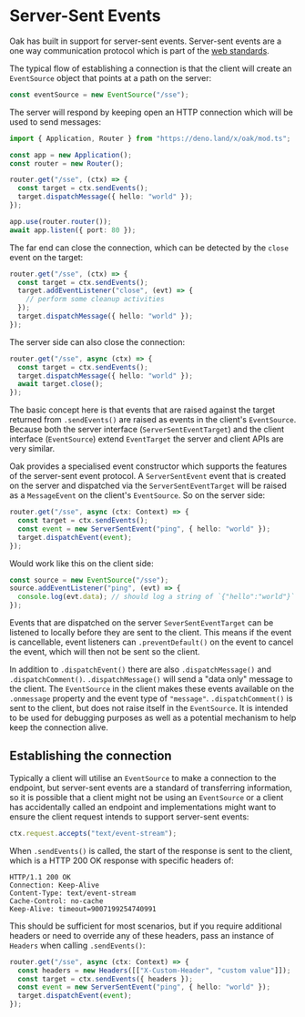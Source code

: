 # Server-Sent Events

Oak has built in support for server-sent events. Server-sent events are a one
way communication protocol which is part of the
[web standards](https://html.spec.whatwg.org/multipage/server-sent-events.html#server-sent-events).

The typical flow of establishing a connection is that the client will create
an `EventSource` object that points at a path on the server:

```js
const eventSource = new EventSource("/sse");
```

The server will respond by keeping open an HTTP connection which will be used
to send messages:

```ts
import { Application, Router } from "https://deno.land/x/oak/mod.ts";

const app = new Application();
const router = new Router();

router.get("/sse", (ctx) => {
  const target = ctx.sendEvents();
  target.dispatchMessage({ hello: "world" });
});

app.use(router.router());
await app.listen({ port: 80 });
```

The far end can close the connection, which can be detected by the `close` event
on the target:

```ts
router.get("/sse", (ctx) => {
  const target = ctx.sendEvents();
  target.addEventListener("close", (evt) => {
    // perform some cleanup activities
  });
  target.dispatchMessage({ hello: "world" });
});
```

The server side can also close the connection:

```ts
router.get("/sse", async (ctx) => {
  const target = ctx.sendEvents();
  target.dispatchMessage({ hello: "world" });
  await target.close();
});
```

The basic concept here is that events that are raised against the target
returned from `.sendEvents()` are raised as events in the client's
`EventSource`. Because both the server interface (`ServerSentEventTarget`) and
the client interface (`EventSource`) extend `EventTarget` the server and client
APIs are very similar.

Oak provides a specialised event constructor which supports the features of the
server-sent event protocol. A `ServerSentEvent` event that is created on the
server and dispatched via the `ServerSentEventTarget` will be raised as a
`MessageEvent` on the client's `EventSource`. So on the server side:

```ts
router.get("/sse", async (ctx: Context) => {
  const target = ctx.sendEvents();
  const event = new ServerSentEvent("ping", { hello: "world" });
  target.dispatchEvent(event);
});
```

Would work like this on the client side:

```ts
const source = new EventSource("/sse");
source.addEventListener("ping", (evt) => {
  console.log(evt.data); // should log a string of `{"hello":"world"}`
});
```

Events that are dispatched on the server `SeverSentEventTarget` can be listened
to locally before they are sent to the client. This means if the event is
cancellable, event listeners can `.preventDefault()` on the event to cancel the
event, which will then not be sent so the client.

In addition to `.dispatchEvent()` there are also `.dispatchMessage()` and
`.dispatchComment()`. `.dispatchMessage()` will send a "data only" message to
the client. The `EventSource` in the client makes these events available on the
`.onmessage` property and the event type of `"message"`. `.dispatchComment()`
is sent to the client, but does not raise itself in the `EventSource`. It is
intended to be used for debugging purposes as well as a potential mechanism to
help keep the connection alive.

## Establishing the connection

Typically a client will utilise an `EventSource` to make a connection to the
endpoint, but server-sent events are a standard of transferring information, so
it is possible that a client might not be using an `EventSource` or a client
has accidentally called an endpoint and implementations might want to ensure the
client request intends to support server-sent events:

```ts
ctx.request.accepts("text/event-stream");
```

When `.sendEvents()` is called, the start of the response is sent to the client,
which is a HTTP 200 OK response with specific headers of:

```
HTTP/1.1 200 OK
Connection: Keep-Alive
Content-Type: text/event-stream
Cache-Control: no-cache
Keep-Alive: timeout=9007199254740991

```

This should be sufficient for most scenarios, but if you require additional
headers or need to override any of these headers, pass an instance of `Headers`
when calling `.sendEvents()`:

```ts
router.get("/sse", async (ctx: Context) => {
  const headers = new Headers([["X-Custom-Header", "custom value"]]);
  const target = ctx.sendEvents({ headers });
  const event = new ServerSentEvent("ping", { hello: "world" });
  target.dispatchEvent(event);
});
```
